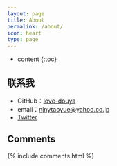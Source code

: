 ```yaml
---
layout: page
title: About
permalink: /about/
icon: heart
type: page
---
```


* content
{:toc}

## 联系我

* GitHub：[love-douya](https://github.com/love-douya)
* email：njnytaoyue@yahoo.co.jp
* [Twitter](https://twitter.com/Just_A_Peach)


## Comments

{% include comments.html %}
